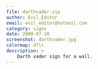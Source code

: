 ```yaml
---
file: darthvader.zip
author: Evil_Editor
email: evil_editor@hotmail.com
category: signs
date: 2000-07-10
screenshot: darthvader.jpg
colormap: dflt
description: >
    Darth vader sign for a wall.
---
```

